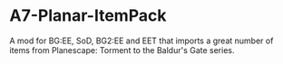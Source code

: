 # A7-Planar-ItemPack
A mod for BG:EE, SoD, BG2:EE and EET that imports a great number of items from Planescape: Torment to the Baldur's Gate series.

